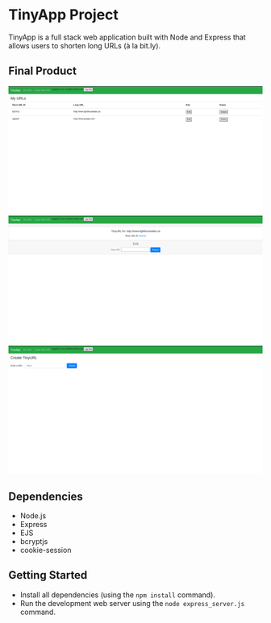 # TinyApp Project

TinyApp is a full stack web application built with Node and Express that allows users to shorten long URLs (à la bit.ly).

## Final Product

!["Screenshot of URLS page"](https://github.com/fayesadev/tinyapp/blob/master/docs/urls-page.png?raw=true)
!["Screenshot of URL ID page after shortening a long URL"](https://github.com/fayesadev/tinyapp/blob/master/docs/url-id-page.png?raw=true)
!["Screenshot of Create New URL Page"](https://github.com/fayesadev/tinyapp/blob/master/docs/create-url-page.png?raw=true)

## Dependencies

- Node.js
- Express
- EJS
- bcryptjs
- cookie-session

## Getting Started

- Install all dependencies (using the `npm install` command).
- Run the development web server using the `node express_server.js` command.
